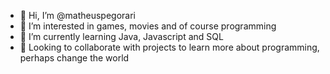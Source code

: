 - 👋 Hi, I’m @matheuspegorari
- 👀 I’m interested in games, movies and of course programming
- 🌱 I’m currently learning Java, Javascript and SQL
- 💞️ Looking to collaborate with projects to learn more about programming, perhaps change the world


<!---
matheuspegorari/matheuspegorari is a ✨ special ✨ repository because its `README.md` (this file) appears on your GitHub profile.
You can click the Preview link to take a look at your changes.
--->
